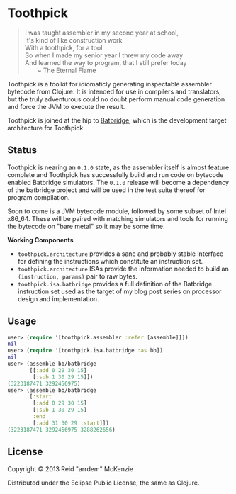 # Toothpick

> I was taught assembler in my second year at school,<br>
> It's kind of like construction work<br>
> With a toothpick, for a tool<br>
> So when I made my senior year I threw my code away<br>
> And learned the way to program, that I still prefer today<br>
> &nbsp;&nbsp;&nbsp;&nbsp;&nbsp;&nbsp; ~ The Eternal Flame

Toothpick is a toolkit for idiomaticly generating inspectable assembler bytecode
from Clojure. It is intended for use in compilers and translators, but the truly
adventurous could no doubt perform manual code generation and force the JVM to
execute the result.

Toothpick is joined at the hip to
[Batbridge](https://github.com/arrdem/batbridge), which is the development
target architecture for Toothpick.

## Status

Toothpick is nearing an `0.1.0` state, as the assembler itself is almost feature
complete and Toothpick has successfully build and run code on bytecode enabled
Batbridge simulators. The `0.1.0` release will become a dependency of the
batbridge project and will be used in the test suite thereof for program
compilation.

Soon to come is a JVM bytecode module, followed by some subset of Intel
x86_64. These will be paired with matching simulators and tools for running the
bytecode on "bare metal" so it may be some time.

**Working Components**

 - `toothpick.architecture` provides a sane and probably stable
   interface for defining the instructions which constitute an
   instruction set.
 - `toothpick.architecture` ISAs provide the information needed to
   build an `(instruction, params)` pair to raw bytes.
 - `toothpick.isa.batbridge` provides a full definition of the
   Batbridge instruction set used as the target of my blog post series
   on processor design and implementation.

## Usage

```Clojure
user> (require '[toothpick.assembler :refer [assemble]]])
nil
user> (require '[toothpick.isa.batbridge :as bb])
nil
user> (assemble bb/batbridge
       [[:add 0 29 30 15]
	    [:sub 1 30 29 15]])
(3223187471 3292456975)
user> (assemble bb/batbridge
       [:start
	    [:add 0 29 30 15]
		[:sub 1 30 29 15]
		:end
		[:add 31 30 29 :start]])
(3223187471 3292456975 3288262656)
```

## License

Copyright © 2013 Reid "arrdem" McKenzie

Distributed under the Eclipse Public License, the same as Clojure.
